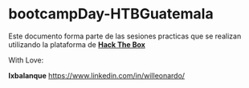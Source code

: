 # bootcampDay-HTBGuatemala

Este documento forma parte de las sesiones practicas que se realizan utilizando la plataforma de **[Hack The Box](https://www.hackthebox.com/)**

With Love:

**Ixbalanque**
https://www.linkedin.com/in/willeonardo/
